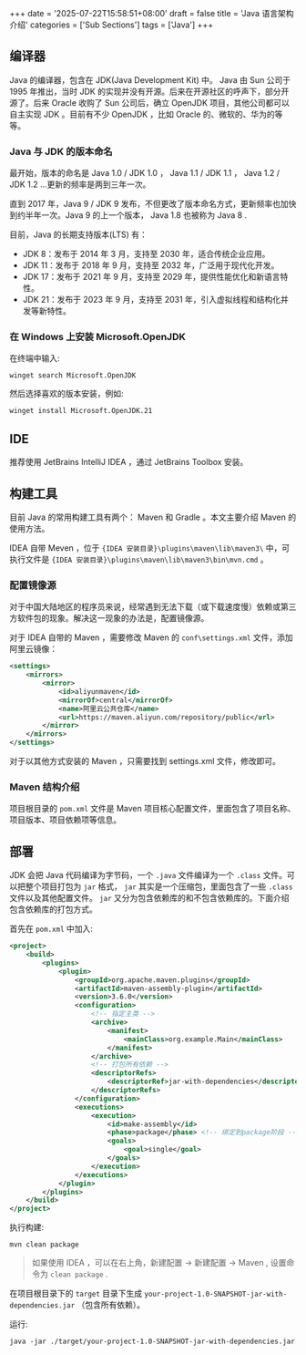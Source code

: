 +++
date = '2025-07-22T15:58:51+08:00'
draft = false
title = 'Java 语言架构介绍'
categories = ['Sub Sections']
tags = ['Java']
+++

## 编译器
Java 的编译器，包含在 JDK(Java Development Kit) 中。 Java 由 Sun 公司于 1995 年推出，当时 JDK 的实现并没有开源。后来在开源社区的呼声下，部分开源了。后来 Oracle 收购了 Sun 公司后，确立 OpenJDK 项目，其他公司都可以自主实现 JDK 。目前有不少 OpenJDK ，比如 Oracle 的、微软的、华为的等等。

### Java 与 JDK 的版本命名
最开始，版本的命名是 Java 1.0 / JDK 1.0 ， Java 1.1  / JDK 1.1 ， Java 1.2  / JDK 1.2 ...更新的频率是两到三年一次。

直到 2017 年，Java 9 / JDK 9 发布，不但更改了版本命名方式，更新频率也加快到约半年一次。Java 9 的上一个版本， Java 1.8 也被称为 Java 8 .

目前，Java 的长期支持版本(LTS) 有：

* JDK 8：发布于 2014 年 3 月，支持至 2030 年，适合传统企业应用。
* JDK 11：发布于 2018 年 9 月，支持至 2032 年，广泛用于现代化开发。
* JDK 17：发布于 2021 年 9 月，支持至 2029 年，提供性能优化和新语言特性。
* JDK 21：发布于 2023 年 9 月，支持至 2031 年，引入虚拟线程和结构化并发等新特性。

### 在 Windows 上安装 Microsoft.OpenJDK
在终端中输入:

```shell
winget search Microsoft.OpenJDK
```

然后选择喜欢的版本安装，例如:

```shell
winget install Microsoft.OpenJDK.21
```

## IDE
推荐使用 JetBrains IntelliJ IDEA ，通过 JetBrains Toolbox 安装。

## 构建工具
目前 Java 的常用构建工具有两个： Maven 和 Gradle 。本文主要介绍 Maven 的使用方法。

IDEA 自带 Meven ，位于 `{IDEA 安装目录}\plugins\maven\lib\maven3\` 中，可执行文件是 `{IDEA 安装目录}\plugins\maven\lib\maven3\bin\mvn.cmd` 。

### 配置镜像源
对于中国大陆地区的程序员来说，经常遇到无法下载（或下载速度慢）依赖或第三方软件包的现象。解决这一现象的办法是，配置镜像源。

对于 IDEA 自带的 Maven ，需要修改 Maven 的 `conf\settings.xml` 文件，添加阿里云镜像：

```XML {name="IDEA 安装目录\plugins\maven\lib\maven3\confsettings.xml"}
<settings>
    <mirrors>
        <mirror>
            <id>aliyunmaven</id>
            <mirrorOf>central</mirrorOf>
            <name>阿里云公共仓库</name>
            <url>https://maven.aliyun.com/repository/public</url>
        </mirror>
    </mirrors>
</settings>
```

对于以其他方式安装的 Maven ，只需要找到 settings.xml 文件，修改即可。

### Maven 结构介绍
项目根目录的 `pom.xml` 文件是 Maven 项目核心配置文件，里面包含了项目名称、项目版本、项目依赖项等信息。

## 部署
JDK 会把 Java 代码编译为字节码，一个 `.java` 文件编译为一个 `.class` 文件。可以把整个项目打包为 `jar` 格式， `jar` 其实是一个压缩包，里面包含了一些 `.class` 文件以及其他配置文件。 `jar` 又分为包含依赖库的和不包含依赖库的。下面介绍包含依赖库的打包方式。

首先在 `pom.xml` 中加入:

```XML {name="pom.xml"}
<project>
    <build>
        <plugins>
            <plugin>
                <groupId>org.apache.maven.plugins</groupId>
                <artifactId>maven-assembly-plugin</artifactId>
                <version>3.6.0</version>
                <configuration>
                    <!-- 指定主类 -->
                    <archive>
                        <manifest>
                            <mainClass>org.example.Main</mainClass>
                        </manifest>
                    </archive>
                    <!-- 打包所有依赖 -->
                    <descriptorRefs>
                        <descriptorRef>jar-with-dependencies</descriptorRef>
                    </descriptorRefs>
                </configuration>
                <executions>
                    <execution>
                        <id>make-assembly</id>
                        <phase>package</phase> <!-- 绑定到package阶段 -->
                        <goals>
                            <goal>single</goal>
                        </goals>
                    </execution>
                </executions>
            </plugin>
        </plugins>
    </build>
</project>
```

执行构建:

```shell
mvn clean package
```

> 如果使用 IDEA ，可以在右上角，新建配置 -> 新建配置 -> Maven , 设置命令为 `clean package` .

在项目根目录下的 `target` 目录下生成 `your-project-1.0-SNAPSHOT-jar-with-dependencies.jar` （包含所有依赖）。

运行:

```shell
java -jar ./target/your-project-1.0-SNAPSHOT-jar-with-dependencies.jar
```
